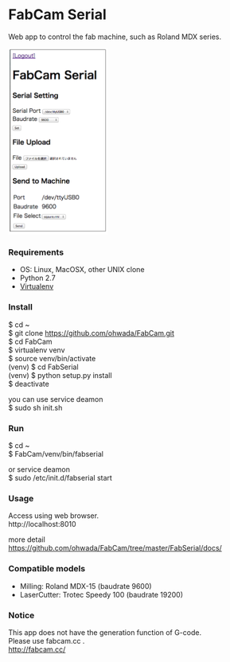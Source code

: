 FabCam Serial
===============

Web app to control the fab machine, such as Roland MDX series. <br>

<img src="https://raw.githubusercontent.com/ohwada/FabCam/master/FabSerial/docs/fabserial_main.png" width="200"/>

### Requirements
- OS: Linux, MacOSX, other UNIX clone <br>
- Python 2.7 <br>
- [Virtualenv](https://virtualenv.readthedocs.org/en/latest/) <br>

### Install
$ cd ~<br>
$ git clone https://github.com/ohwada/FabCam.git <br>
$ cd FabCam <br>
$ virtualenv venv <br>
$ source venv/bin/activate <br>
(venv) $ cd FabSerial <br>
(venv) $ python setup.py install <br>
$ deactivate <br>

you can use service deamon <br>
$ sudo sh init.sh <br>

### Run
$ cd ~<br>
$ FabCam/venv/bin/fabserial <br>

or service deamon <br>
$ sudo /etc/init.d/fabserial start <br>

### Usage
Access using web browser. <br>
http://localhost:8010 <br>

more detail <br>
https://github.com/ohwada/FabCam/tree/master/FabSerial/docs/ <br>

### Compatible models
- Milling: Roland MDX-15 (baudrate 9600)
- LaserCutter: Trotec Speedy 100 (baudrate 19200)

### Notice
This app does not have the generation function of G-code. <br>
Please use fabcam.cc . <br>
http://fabcam.cc/ <br>
